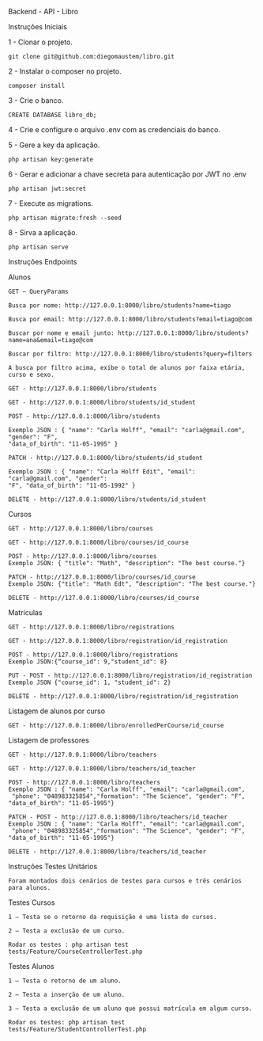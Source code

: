 Backend - API - Libro

Instruções Iniciais

1 - Clonar o projeto.
    
    git clone git@github.com:diegomaustem/libro.git

2 - Instalar o composer no projeto.
    
    composer install

3 - Crie o banco.
    
    CREATE DATABASE libro_db;

4 - Crie e configure o arquivo .env com as credenciais do banco.

5 - Gere a key da aplicação.

    php artisan key:generate

6 - Gerar e adicionar a chave secreta para autenticação por JWT no .env
    
    php artisan jwt:secret

7 - Execute as migrations.

    php artisan migrate:fresh --seed

8 - Sirva a aplicação.
    
    php artisan serve

Instruções Endpoints

Alunos

    GET – QueryParams

    Busca por nome: http://127.0.0.1:8000/libro/students?name=tiago

    Busca por email: http://127.0.0.1:8000/libro/students?email=tiago@com

    Buscar por nome e email junto: http://127.0.0.1:8000/libro/students?name=ana&email=tiago@com

    Buscar por filtro: http://127.0.0.1:8000/libro/students?query=filters

    A busca por filtro acima, exibe o total de alunos por faixa etária, curso e sexo.

    GET - http://127.0.0.1:8000/libro/students

    GET - http://127.0.0.1:8000/libro/students/id_student

    POST - http://127.0.0.1:8000/libro/students

    Exemplo JSON : { "name": "Carla Holff", "email": "carla@gmail.com", "gender": "F",
    "data_of_birth": "11-05-1995" }

    PATCH - http://127.0.0.1:8000/libro/students/id_student

    Exemplo JSON : { "name": "Carla Holff Edit", "email": "carla@gmail.com", "gender":
    "F", "data_of_birth": "11-05-1992" }

    DELETE - http://127.0.0.1:8000/libro/students/id_student

Cursos

    GET - http://127.0.0.1:8000/libro/courses

    GET - http://127.0.0.1:8000/libro/courses/id_course

    POST - http://127.0.0.1:8000/libro/courses
    Exemplo JSON: { "title": "Math", "description": "The best course."}

    PATCH - http://127.0.0.1:8000/libro/courses/id_course
    Exemplo JSON: {"title": "Math Edt", “description": "The best course."}

    DELETE - http://127.0.0.1:8000/libro/courses/id_course

Matrículas

    GET - http://127.0.0.1:8000/libro/registrations

    GET - http://127.0.0.1:8000/libro/registration/id_registration

    POST - http://127.0.0.1:8000/libro/registrations
    Exemplo JSON:{“course_id": 9,"student_id": 8}

    PUT - POST - http://127.0.0.1:8000/libro/registration/id_registration
    Exemplo JSON {"course_id": 1, "student_id": 2}

    DELETE - http://127.0.0.1:8000/libro/registration/id_registration

Listagem de alunos por curso

    GET - http://127.0.0.1:8000/libro/enrolledPerCourse/id_course

Listagem de professores

    GET - http://127.0.0.1:8000/libro/teachers

    GET - http://127.0.0.1:8000/libro/teachers/id_teacher

    POST - http://127.0.0.1:8000/libro/teachers
    Exemplo JSON : { "name": "Carla Holff", "email": "carla@gmail.com",
     "phone": "048983325854","formation": "The Science", "gender": "F", "data_of_birth": "11-05-1995"}

    PATCH - POST - http://127.0.0.1:8000/libro/teachers/id_teacher
    Exemplo JSON : { "name": "Carla Holff", "email": "carla@gmail.com",
     "phone": "048983325854","formation": "The Science", "gender": "F", "data_of_birth": "11-05-1995"}

    DELETE - http://127.0.0.1:8000/libro/teachers/id_teacher

Instruções Testes Unitários
    
    Foram montados dois cenários de testes para cursos e três cenários para alunos.

Testes Cursos

    1 – Testa se o retorno da requisição é uma lista de cursos.
    
    2 – Testa a exclusão de um curso.

    Rodar os testes : php artisan test tests/Feature/CourseControllerTest.php

Testes Alunos

    1 – Testa o retorno de um aluno.
    
    2 – Testa a inserção de um aluno.
    
    3 – Testa a exclusão de um aluno que possui matrícula em algum curso.
    
    Rodar os testes: php artisan test tests/Feature/StudentControllerTest.php
